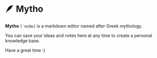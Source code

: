 # 🪶 Mytho

**Mytho** `[ˈmɪθɒ]` is a markdown editor named after Greek mythology.

You can save your ideas and notes here at any time to create a personal knowledge base.

Have a great time :)

